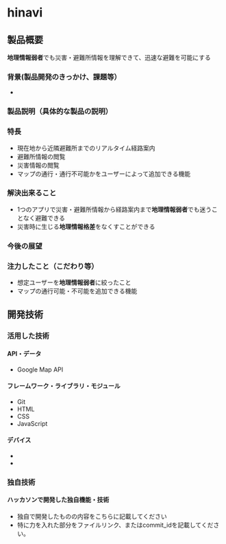 # hinavi

## 製品概要
**地理情報弱者**でも災害・避難所情報を理解できて、迅速な避難を可能にする

### 背景(製品開発のきっかけ、課題等）
- 

### 製品説明（具体的な製品の説明）
### 特長
- 現在地から近隣避難所までのリアルタイム経路案内
- 避難所情報の閲覧
- 災害情報の閲覧
- マップの通行・通行不可能かをユーザーによって追加できる機能

### 解決出来ること
- 1つのアプリで災害・避難所情報から経路案内まで**地理情報弱者**でも迷うことなく避難できる
- 災害時に生じる**地理情報格差**をなくすことができる
  
### 今後の展望
### 注力したこと（こだわり等）
- 想定ユーザーを**地理情報弱者**に絞ったこと
- マップの通行可能・不可能を追加できる機能
  
## 開発技術
### 活用した技術
#### API・データ
- Google Map API

#### フレームワーク・ライブラリ・モジュール
- Git
- HTML
- CSS
- JavaScript

#### デバイス
- 
- 

### 独自技術
#### ハッカソンで開発した独自機能・技術
* 独自で開発したものの内容をこちらに記載してください
* 特に力を入れた部分をファイルリンク、またはcommit_idを記載してください。
